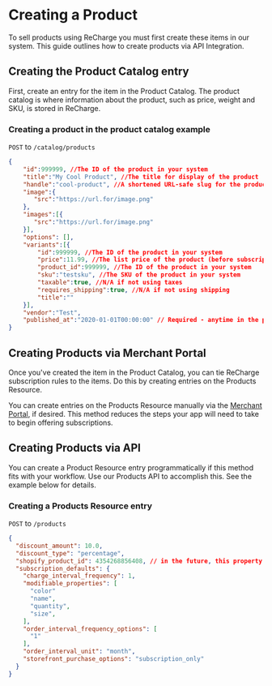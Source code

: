 # Creating a Product

To sell products using ReCharge you must first create these items in our system. This guide outlines how to create products via API Integration. 

## Creating the Product Catalog entry

First, create an entry for the item in the Product Catalog. The product catalog is where information about the product, such as price, weight and SKU, is stored in ReCharge.

### Creating a product in the product catalog example

`POST` to `/catalog/products`

```json
{
    "id":999999, //The ID of the product in your system
    "title":"My Cool Product", //The title for display of the product
    "handle":"cool-product", //A shortened URL-safe slug for the product
    "image":{
       "src":"https://url.for/image.png"
    },
    "images":[{
       "src":"https://url.for/image.png"
    }],
    "options": [],
    "variants":[{
        "id":999999, //The ID of the product in your system
        "price":11.99, //The list price of the product (before subscription discount)
        "product_id":999999, //The ID of the product in your system
        "sku":"testsku", //The SKU of the product in your system
        "taxable":true, //N/A if not using taxes
        "requires_shipping":true, //N/A if not using shipping
        "title":""
    }],
    "vendor":"Test",
    "published_at":"2020-01-01T00:00:00" // Required - anytime in the past is fine
}
```

## Creating Products via Merchant Portal
Once you've created the item in the Product Catalog, you can tie ReCharge subscription rules to the items. Do this by creating entries on the Products Resource.

You can create entries on the Products Resource manually via the [Merchant Portal](https://support.rechargepayments.com/hc/en-us/articles/360008830873-Creating-subscription-rulesets), if desired. This method reduces the steps your app will need to take to begin offering subscriptions.

## Creating Products via API
You can create a Product Resource entry programmatically if this method fits with your workflow. Use our Products API to accomplish this. See the example below for details.

### Creating a Products Resource entry

`POST` to `/products`

```json
{
  "discount_amount": 10.0,
  "discount_type": "percentage",
  "shopify_product_id": 4354268856408, // in the future, this property will have a non-platform-specific name
  "subscription_defaults": {
    "charge_interval_frequency": 1,
    "modifiable_properties": [
      "color"
      "name",
      "quantity",
      "size",
    ],
    "order_interval_frequency_options": [
      "1"
    ],
    "order_interval_unit": "month",
    "storefront_purchase_options": "subscription_only"
  }
}
```